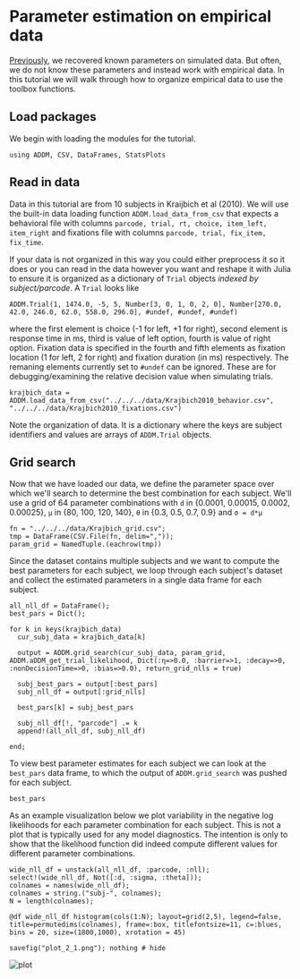 # Parameter estimation on empirical data

[Previously](https://addm-toolbox.github.io/ADDM.jl/dev/tutorials/01_getting_started/), we recovered known parameters on simulated data. But often, we do not know these parameters and instead work with empirical data. In this tutorial we will walk through how to organize empirical data to use the toolbox functions.

## Load packages

We begin with loading the modules for the tutorial.

```@repl 3
using ADDM, CSV, DataFrames, StatsPlots
```

## Read in data

Data in this tutorial are from 10 subjects in Kraijbich et al (2010). We will use the built-in data loading function `ADDM.load_data_from_csv` that expects a behavioral file with columns `parcode, trial, rt, choice, item_left, item_right` and fixations file with columns `parcode, trial, fix_item, fix_time`.

If your data is not organized in this way you could either preprocess it so it does or you can read in the data however you want and reshape it with Julia to ensure it is organized as a dictionary of `Trial` objects *indexed by subject/parcode*. A `Trial` looks like

```
ADDM.Trial(1, 1474.0, -5, 5, Number[3, 0, 1, 0, 2, 0], Number[270.0, 42.0, 246.0, 62.0, 558.0, 296.0], #undef, #undef, #undef)
```  

where the first element is choice (-1 for left, +1 for right), second element is response time in ms, third is value of left option, fourth is value of right option. Fixation data is specified in the fourth and fifth elements as fixation location (1 for left, 2 for right) and fixation duration (in ms) respectively. The remaning elements currently set to `#undef` can be ignored. These are for debugging/examining the relative decision value when simulating trials.


```@repl 3
krajbich_data = ADDM.load_data_from_csv("../../../data/Krajbich2010_behavior.csv", "../../../data/Krajbich2010_fixations.csv")
```

Note the organization of data. It is a dictionary where the keys are subject identifiers and values are arrays of `ADDM.Trial` objects.

## Grid search

Now that we have loaded our data, we define the parameter space over which we'll search to determine the best combination for each subject. We'll use a grid of 64 parameter combinations with `d` in {0.0001, 0.00015, 0.0002, 0.00025}, `μ` in {80, 100, 120, 140}, `θ` in {0.3, 0.5, 0.7, 0.9}  and `σ = d*μ`   

```@repl 3
fn = "../../../data/Krajbich_grid.csv";
tmp = DataFrame(CSV.File(fn, delim=","));
param_grid = NamedTuple.(eachrow(tmp))
```

Since the dataset contains multiple subjects and we want to compute the best parameters for each subject, we loop through each subject's dataset and collect the estimated parameters in a single data frame for each subject.

```@repl 3
all_nll_df = DataFrame();
best_pars = Dict();

for k in keys(krajbich_data)
  cur_subj_data = krajbich_data[k]
  
  output = ADDM.grid_search(cur_subj_data, param_grid, ADDM.aDDM_get_trial_likelihood, Dict(:η=>0.0, :barrier=>1, :decay=>0, :nonDecisionTime=>0, :bias=>0.0), return_grid_nlls = true)

  subj_best_pars = output[:best_pars]
  subj_nll_df = output[:grid_nlls]

  best_pars[k] = subj_best_pars

  subj_nll_df[!, "parcode"] .= k
  append!(all_nll_df, subj_nll_df)
  
end;
```

To view best parameter estimates for each subject we can look at the `best_pars` data frame, to which the output of `ADDM.grid_search` was pushed for each subject.

```@repl 3
best_pars
```

As an example visualization below we plot variability in the negative log likelihoods for each parameter combination for each subject. This is not a plot that is typically used for any model diagnostics. The intention is only to show that the likelihood function did indeed compute different values for different parameter combinations.

```@repl 3
wide_nll_df = unstack(all_nll_df, :parcode, :nll);
select!(wide_nll_df, Not([:d, :sigma, :theta]));
colnames = names(wide_nll_df);
colnames = string.("subj-", colnames);
N = length(colnames);

@df wide_nll_df histogram(cols(1:N); layout=grid(2,5), legend=false, title=permutedims(colnames), frame=:box, titlefontsize=11, c=:blues, bins = 20, size=(1800,1000), xrotation = 45)

savefig("plot_2_1.png"); nothing # hide
```
![plot](plot_2_1.png)